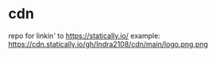 # cdn

repo for linkin' to https://statically.io/
example: https://cdn.statically.io/gh/Indra2108/cdn/main/logo.png.png
